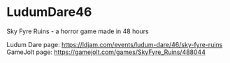 # LudumDare46
Sky Fyre Ruins - a horror game made in 48 hours

Ludum Dare page: https://ldjam.com/events/ludum-dare/46/sky-fyre-ruins
GameJolt page: https://gamejolt.com/games/SkyFyre_Ruins/488044

